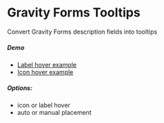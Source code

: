 Gravity Forms Tooltips
===========

Convert Gravity Forms description fields into tooltips

##### Demo
* [Label hover example](http://sandbox.norcross.co/gf-tooltips/form-example/)
* [Icon hover example](http://sandbox.norcross.co/gf-tooltips/form-icon-example/)

##### Options:
* icon or label hover
* auto or manual placement
